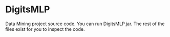 # DigitsMLP
Data Mining project source code. You can run DigitsMLP.jar. The rest of the files exist for you to inspect the code.
